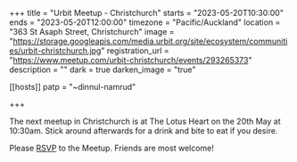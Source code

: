+++ 
title = "Urbit Meetup - Christchurch" 
starts = "2023-05-20T10:30:00" 
ends = "2023-05-20T12:00:00" 
timezone = "Pacific/Auckland" 
location = "363 St Asaph Street, Christchurch" 
image = "https://storage.googleapis.com/media.urbit.org/site/ecosystem/communities/urbit-christchurch.jpg" 
registration_url = "https://www.meetup.com/urbit-christchurch/events/293265373" 
description = "" 
dark = true 
darken_image = "true"

[[hosts]] 
patp = "~dinnul-namrud"

+++

The next meetup in Christchurch is at The Lotus Heart on the 20th May at 10:30am. Stick around afterwards for a drink and bite to eat if you desire.

Please [RSVP](https://www.meetup.com/urbit-christchurch/events/293265373) to the Meetup. Friends are most welcome!




